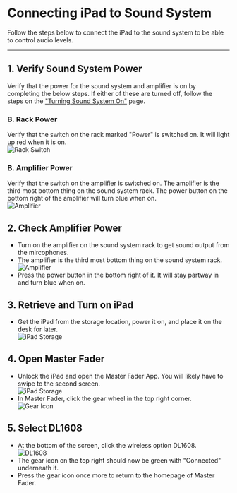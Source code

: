 # Connecting iPad to Sound System

Follow the steps below to connect the iPad to the sound system to be able to control audio levels.

---

## 1. Verify Sound System Power
Verify that the power for the sound system and amplifier is on by completing the below steps. If either of these are turned off, follow the steps on the ["Turning Sound System On"](turning_sound_system_on.md) page.
### B. Rack Power
 Verify that the switch on the rack marked "Power" is switched on. It will light up red when it is on.
 <br>![Rack Switch](../../assets/images/audio/sound_system_on-off/sound_system_rack_switch.png)

### B. Amplifier Power
 Verify that the switch on the amplifier is switched on. The amplifier is the third most bottom thing on the sound system rack. The power button on the bottom right of the amplifier will turn blue when on.
 <br>![Amplifier](../../assets/images/audio/sound_system_on-off/sound_system_rack_amplifier.png)

## 2. Check Amplifier Power
 - Turn on the amplifier on the sound system rack to get sound output from the mircophones.
 - The amplifier is the third most bottom thing on the sound system rack.
 <br>![Amplifier](../assets/images/setting-up-powering-on/sound-system-rack-amplifier%400_3.png)
 - Press the power button in the bottom right of it. It will stay partway in and turn blue when on.
 
## 3. Retrieve and Turn on iPad
 - Get the iPad from the storage location, power it on, and place it on the desk for later.
 <br>![iPad Storage](../assets/images/setting-up-powering-on/mevos-ipad%400.1x.png)

## 4. Open Master Fader
 - Unlock the iPad and open the Master Fader App. You will likely have to swipe to the second screen.
 <br>![iPad Storage](../assets/images/ipad-sound-system/master-fader.png)
 - In Master Fader, click the gear wheel in the top right corner.
 <br>![Gear Icon](../assets/images/ipad-sound-system/gear-icon.png)

## 5. Select DL1608
 - At the bottom of the screen, click the wireless option DL1608.
 <br>![DL1608](../assets/images/ipad-sound-system/dl1608.png)
 - The gear icon on the top right should now be green with "Connected" underneath it.
 - Press the gear icon once more to return to the homepage of Master Fader.